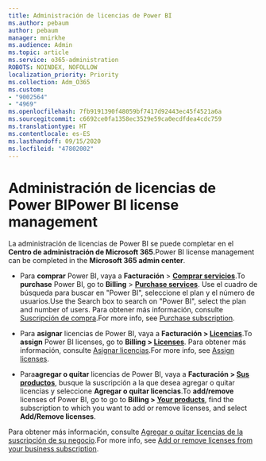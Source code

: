 ```yaml
---
title: Administración de licencias de Power BI
ms.author: pebaum
author: pebaum
manager: mnirkhe
ms.audience: Admin
ms.topic: article
ms.service: o365-administration
ROBOTS: NOINDEX, NOFOLLOW
localization_priority: Priority
ms.collection: Adm_O365
ms.custom:
- "9002564"
- "4969"
ms.openlocfilehash: 7fb9191390f48059bf7417d92443ec45f4521a6a
ms.sourcegitcommit: c6692ce0fa1358ec3529e59ca0ecdfdea4cdc759
ms.translationtype: HT
ms.contentlocale: es-ES
ms.lasthandoff: 09/15/2020
ms.locfileid: "47802002"
---
```

# <a name="power-bi-license-management"></a><span data-ttu-id="1289f-102">Administración de licencias de Power BI</span><span class="sxs-lookup"><span data-stu-id="1289f-102">Power BI license management</span></span>

<span data-ttu-id="1289f-103">La administración de licencias de Power BI se puede completar en el **Centro de administración de Microsoft 365**.</span><span class="sxs-lookup"><span data-stu-id="1289f-103">Power BI license management can be completed in the **Microsoft 365 admin center**.</span></span>

- <span data-ttu-id="1289f-104">Para **comprar** Power BI, vaya a **Facturación** \> **[Comprar servicios](https://go.microsoft.com/fwlink/p/?linkid=868433)**.</span><span class="sxs-lookup"><span data-stu-id="1289f-104">To **purchase** Power BI, go to **Billing** \> **[Purchase services](https://go.microsoft.com/fwlink/p/?linkid=868433)**.</span></span> <span data-ttu-id="1289f-105">Use el cuadro de búsqueda para buscar en "Power BI", seleccione el plan y el número de usuarios.</span><span class="sxs-lookup"><span data-stu-id="1289f-105">Use the Search box to search on "Power BI", select the plan and number of users.</span></span> <span data-ttu-id="1289f-106">Para obtener más información, consulte [Suscripción de compra](https://docs.microsoft.com/microsoft-365/commerce/subscriptions/upgrade-to-different-plan).</span><span class="sxs-lookup"><span data-stu-id="1289f-106">For more info, see [Purchase subscription](https://docs.microsoft.com/microsoft-365/commerce/subscriptions/upgrade-to-different-plan).</span></span> 

- <span data-ttu-id="1289f-107">Para **asignar** licencias de Power BI, vaya a **Facturación > [Licencias](https://go.microsoft.com/fwlink/p/?linkid=842264)**.</span><span class="sxs-lookup"><span data-stu-id="1289f-107">To **assign** Power BI licenses, go to **Billing > [Licenses](https://go.microsoft.com/fwlink/p/?linkid=842264)**.</span></span> <span data-ttu-id="1289f-108">Para obtener más información, consulte [Asignar licencias](https://docs.microsoft.com/microsoft-365/admin/manage/assign-licenses-to-users).</span><span class="sxs-lookup"><span data-stu-id="1289f-108">For more info, see [Assign licenses](https://docs.microsoft.com/microsoft-365/admin/manage/assign-licenses-to-users).</span></span>

- <span data-ttu-id="1289f-109">Para**agregar o quitar** licencias de Power BI, vaya a **Facturación > [Sus productos](https://go.microsoft.com/fwlink/p/?linkid=842054)**, busque la suscripción a la que desea agregar o quitar licencias y seleccione **Agregar o quitar licencias**.</span><span class="sxs-lookup"><span data-stu-id="1289f-109">To **add/remove** licenses of Power BI, go to go to **Billing > [Your products](https://go.microsoft.com/fwlink/p/?linkid=842054)**, find the subscription to which you want to add or remove licenses, and select **Add/Remove licenses**.</span></span>

<span data-ttu-id="1289f-110">Para obtener más información, consulte [Agregar o quitar licencias de la suscripción de su negocio](https://docs.microsoft.com/microsoft-365/commerce/licenses/buy-licenses#add-or-remove-licenses-for-your-business-subscription).</span><span class="sxs-lookup"><span data-stu-id="1289f-110">For more info, see [Add or remove licenses from your business subscription](https://docs.microsoft.com/microsoft-365/commerce/licenses/buy-licenses#add-or-remove-licenses-for-your-business-subscription).</span></span>